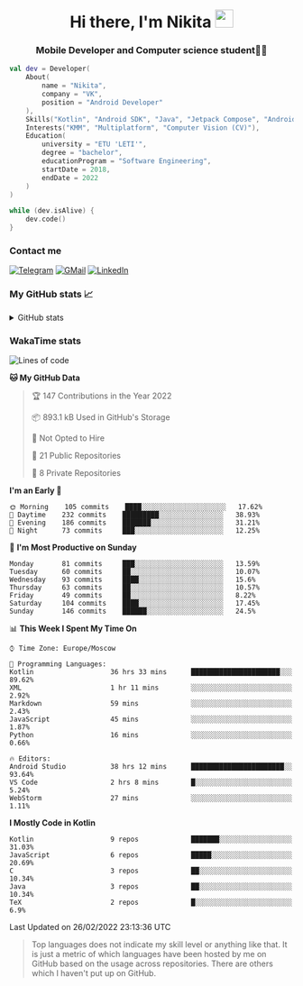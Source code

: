 <h1 align="center">
Hi there, I'm Nikita 
<img src="https://github.com/blackcater/blackcater/raw/main/images/Hi.gif" height="32"/>
</h1>
<h3 align="center">Mobile Developer and Computer science student👨‍💻</h3>

```kotlin
val dev = Developer(
    About(
        name = "Nikita",
        company = "VK",
        position = "Android Developer"
    ),
    Skills("Kotlin", "Android SDK", "Java", "Jetpack Compose", "Android Jetpack"),
    Interests("KMM", "Multiplatform", "Computer Vision (CV)"),
    Education(
        university = "ETU 'LETI'",
        degree = "bachelor",
        educationProgram = "Software Engineering",
        startDate = 2018,
        endDate = 2022
    )
)

while (dev.isAlive) {
    dev.code()
}
```

### Contact me

[![Telegram](https://img.shields.io/badge/Telegram-white?style=for-the-badge&logo=telegram&logoColor=29e9ea)](https://t.me/po4yka)
[![GMail](https://img.shields.io/badge/Gmail-white?style=for-the-badge&logo=gmail&logoColor=d14836)](mailto:pochaev.nik@gmail.com)
[![LinkedIn](https://img.shields.io/badge/linkedin%20-white.svg?&style=for-the-badge&logo=linkedin&logoColor=%230077B5)](https://www.linkedin.com/in/nikita-pochaev-415b5a1a1)

### My GitHub stats 📈

<details>
  <summary>GitHub stats</summary>
  <p align="center">
    <img src="https://github-readme-stats.vercel.app/api?username=po4yka&show_icons=true&theme=dark" />
  </p>
</details>

### WakaTime stats

<!--START_SECTION:waka-->
![Lines of code](https://img.shields.io/badge/From%20Hello%20World%20I%27ve%20Written-1%20Million%20lines%20of%20code-blue)

**🐱 My GitHub Data** 

> 🏆 147 Contributions in the Year 2022
 > 
> 📦 893.1 kB Used in GitHub's Storage 
 > 
> 🚫 Not Opted to Hire
 > 
> 📜 21 Public Repositories 
 > 
> 🔑 8 Private Repositories  
 > 
**I'm an Early 🐤** 

```text
🌞 Morning    105 commits    ████░░░░░░░░░░░░░░░░░░░░░   17.62% 
🌆 Daytime    232 commits    █████████░░░░░░░░░░░░░░░░   38.93% 
🌃 Evening    186 commits    ███████░░░░░░░░░░░░░░░░░░   31.21% 
🌙 Night      73 commits     ███░░░░░░░░░░░░░░░░░░░░░░   12.25%

```
📅 **I'm Most Productive on Sunday** 

```text
Monday       81 commits     ███░░░░░░░░░░░░░░░░░░░░░░   13.59% 
Tuesday      60 commits     ██░░░░░░░░░░░░░░░░░░░░░░░   10.07% 
Wednesday    93 commits     ████░░░░░░░░░░░░░░░░░░░░░   15.6% 
Thursday     63 commits     ██░░░░░░░░░░░░░░░░░░░░░░░   10.57% 
Friday       49 commits     ██░░░░░░░░░░░░░░░░░░░░░░░   8.22% 
Saturday     104 commits    ████░░░░░░░░░░░░░░░░░░░░░   17.45% 
Sunday       146 commits    ██████░░░░░░░░░░░░░░░░░░░   24.5%

```


📊 **This Week I Spent My Time On** 

```text
⌚︎ Time Zone: Europe/Moscow

💬 Programming Languages: 
Kotlin                   36 hrs 33 mins      ██████████████████████░░░   89.62% 
XML                      1 hr 11 mins        ░░░░░░░░░░░░░░░░░░░░░░░░░   2.92% 
Markdown                 59 mins             ░░░░░░░░░░░░░░░░░░░░░░░░░   2.43% 
JavaScript               45 mins             ░░░░░░░░░░░░░░░░░░░░░░░░░   1.87% 
Python                   16 mins             ░░░░░░░░░░░░░░░░░░░░░░░░░   0.66%

🔥 Editors: 
Android Studio           38 hrs 12 mins      ███████████████████████░░   93.64% 
VS Code                  2 hrs 8 mins        █░░░░░░░░░░░░░░░░░░░░░░░░   5.24% 
WebStorm                 27 mins             ░░░░░░░░░░░░░░░░░░░░░░░░░   1.11%

```

**I Mostly Code in Kotlin** 

```text
Kotlin                   9 repos             ███████░░░░░░░░░░░░░░░░░░   31.03% 
JavaScript               6 repos             █████░░░░░░░░░░░░░░░░░░░░   20.69% 
C                        3 repos             ██░░░░░░░░░░░░░░░░░░░░░░░   10.34% 
Java                     3 repos             ██░░░░░░░░░░░░░░░░░░░░░░░   10.34% 
TeX                      2 repos             █░░░░░░░░░░░░░░░░░░░░░░░░   6.9%

```



 Last Updated on 26/02/2022 23:13:36 UTC
<!--END_SECTION:waka-->

> Top languages does not indicate my skill level or anything like that. It is just a metric of which languages have been hosted by me on GitHub based on the usage across repositories. There are others which I haven't put up on GitHub.
